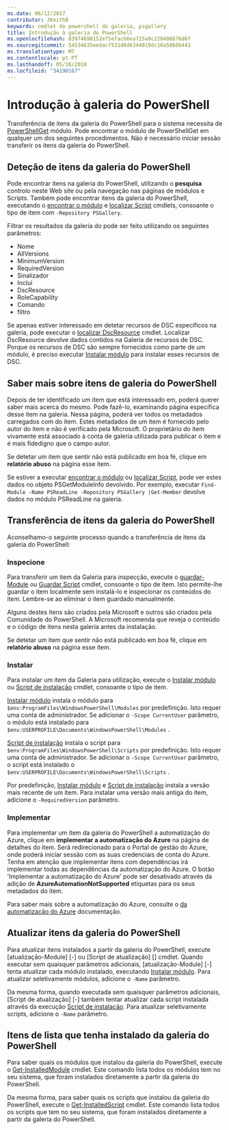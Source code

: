 ```yaml
---
ms.date: 06/12/2017
contributor: JKeithB
keywords: cmdlet do powershell do galeria, psgallery
title: Introdução à galeria do PowerShell
ms.openlocfilehash: 83974698152e75efac66ea725a9c220486676d6f
ms.sourcegitcommit: 54534635eedacf531d8d6344019dc16a50b8b441
ms.translationtype: MT
ms.contentlocale: pt-PT
ms.lasthandoff: 05/16/2018
ms.locfileid: "34190167"
---
```

# <a name="get-started-with-the-powershell-gallery"></a>Introdução à galeria do PowerShell

Transferência de itens da galeria do PowerShell para o sistema necessita de [PowerShellGet](/powershell/module/powershellget) módulo. Pode encontrar o módulo de PowerShellGet em qualquer um dos seguintes procedimentos. Não é necessário iniciar sessão transferir os itens da galeria do PowerShell.

## <a name="discovering-items-from-the-powershell-gallery"></a>Deteção de itens da galeria do PowerShell

Pode encontrar itens na galeria do PowerShell, utilizando o **pesquisa** controlo neste Web site ou pela navegação nas páginas de módulos e Scripts. Também pode encontrar itens da galeria do PowerShell, executando o [encontrar o módulo][] e [localizar Script][] cmdlets, consoante o tipo de item com `-Repository PSGallery`.

Filtrar os resultados da galeria do pode ser feito utilizando os seguintes parâmetros:

- Nome
- AllVersions
- MinimumVersion
- RequiredVersion
- Sinalizador
- Inclui
- DscResource
- RoleCapability
- Comando
- filtro

Se apenas estiver interessado em detetar recursos de DSC específicos na galeria, pode executar o [localizar DscResource] cmdlet. Localizar DscResource devolve dados contidos na Galeria de recursos de DSC.
Porque os recursos de DSC são sempre fornecidos como parte de um módulo, é preciso executar [Instalar módulo][] para instalar esses recursos de DSC.

## <a name="learning-about-items-in-the-powershell-gallery"></a>Saber mais sobre itens de galeria do PowerShell

Depois de ter identificado um item que está interessado em, poderá querer saber mais acerca do mesmo. Pode fazê-lo, examinando página específica desse item na galeria. Nessa página, poderá ver todos os metadados carregados com do item. Estes metadados de um item é fornecido pelo autor do item e não é verificado pela Microsoft. O proprietário do item vivamente está associado à conta de galeria utilizada para publicar o item e é mais fidedigno que o campo autor.

Se detetar um item que sentir não está publicado em boa fé, clique em **relatório abuso** na página esse item.

Se estiver a executar [encontrar o módulo][] ou [localizar Script][], pode ver estes dados no objeto PSGetModuleInfo devolvido. Por exemplo, executar `Find-Module -Name PSReadLine -Repository PSGallery |Get-Member` devolve dados no módulo PSReadLine na galeria.

## <a name="downloading-items-from-the-powershell-gallery"></a>Transferência de itens da galeria do PowerShell

Aconselhamo-o seguinte processo quando a transferência de itens da galeria do PowerShell:

### <a name="inspect"></a>Inspecione

Para transferir um item da Galeria para inspecção, execute o [guardar-Module][] ou [Guardar Script][] cmdlet, consoante o tipo de item. Isto permite-lhe guardar o item localmente sem instalá-lo e inspecionar os conteúdos do item. Lembre-se ao eliminar o item guardado manualmente.

Alguns destes itens são criados pela Microsoft e outros são criados pela Comunidade do PowerShell.
A Microsoft recomenda que reveja o conteúdo e o código de itens nesta galeria antes da instalação.

Se detetar um item que sentir não está publicado em boa fé, clique em **relatório abuso** na página esse item.

### <a name="install"></a>Instalar

Para instalar um item da Galeria para utilização, execute o [Instalar módulo][] ou [Script de instalação][] cmdlet, consoante o tipo de item.

[Instalar módulo][] instala o módulo para `$env:ProgramFiles\WindowsPowerShell\Modules` por predefinição.
Isto requer uma conta de administrador. Se adicionar o `-Scope CurrentUser` parâmetro, o módulo está instalado para `$env:USERPROFILE\Documents\WindowsPowerShell\Modules` .

[Script de instalação][] instala o script para `$env:ProgramFiles\WindowsPowerShell\Scripts` por predefinição.
Isto requer uma conta de administrador. Se adicionar o `-Scope CurrentUser` parâmetro, o script está instalado o `$env:USERPROFILE\Documents\WindowsPowerShell\Scripts` .

Por predefinição, [Instalar módulo][] e [Script de instalação][] instala a versão mais recente de um item.
Para instalar uma versão mais antiga do item, adicione o `-RequiredVersion` parâmetro.

### <a name="deploy"></a>Implementar

Para implementar um item da galeria do PowerShell a automatização do Azure, clique em **implementar a automatização do Azure** na página de detalhes do item. Será redirecionado para o Portal de gestão do Azure, onde poderá iniciar sessão com as suas credenciais de conta do Azure. Tenha em atenção que implementar itens com dependências irá implementar todas as dependências da automatização do Azure. O botão 'Implementar a automatização do Azure' pode ser desativado através da adição de **AzureAutomationNotSupported** etiquetas para os seus metadados do item.

Para saber mais sobre a automatização do Azure, consulte o [da automatização do Azure](/azure/automation) documentação.

## <a name="updating-items-from-the-powershell-gallery"></a>Atualizar itens da galeria do PowerShell

Para atualizar itens instalados a partir da galeria do PowerShell, execute [atualização-Module] [-] ou [Script de atualização] [] cmdlet. Quando executar sem quaisquer parâmetros adicionais, [atualização-Module] [-] tenta atualizar cada módulo instalado, executando [Instalar módulo][]. Para atualizar seletivamente módulos, adicione o `-Name` parâmetro.

Da mesma forma, quando executada sem quaisquer parâmetros adicionais, [Script de atualização] [-] também tentar atualizar cada script instalada através da execução [Script de instalação][]. Para atualizar seletivamente scripts, adicione o `-Name` parâmetro.

## <a name="list-items-that-you-have-installed-from-the-powershell-gallery"></a>Itens de lista que tenha instalado da galeria do PowerShell

Para saber quais os módulos que instalou da galeria do PowerShell, execute o [Get-InstalledModule][] cmdlet. Este comando lista todos os módulos tem no seu sistema, que foram instalados diretamente a partir da galeria do PowerShell.

Da mesma forma, para saber quais os scripts que instalou da galeria do PowerShell, execute o [Get-InstalledScript][] cmdlet. Este comando lista todos os scripts que tem no seu sistema, que foram instalados diretamente a partir da galeria do PowerShell.

[localizar DscResource]: /powershell/module/powershellget/Find-DscResource
[encontrar o módulo]: /powershell/module/powershellget/Find-Module
[localizar Script]: /powershell/module/powershellget/Find-Script
[Get-InstalledModule]: /powershell/module/powershellget/Get-InstalledModule
[Get-InstalledScript]: /powershell/module/powershellget/Get-InstalledScript
[Instalar módulo]: /powershell/module/powershellget/Install-Module
[Script de instalação]: /powershell/module/powershellget/Install-Script
[Publish-Module]: /powershell/module/powershellget/Publish-Module
[Publish-Script]: /powershell/module/powershellget/Publish-Script
[Register-PSRepository]: /powershell/module/powershellget/Register-Repository
[guardar-Module]: /powershell/module/powershellget/Save-Module
[Guardar Script]: /powershell/module/powershellget/Save-Script